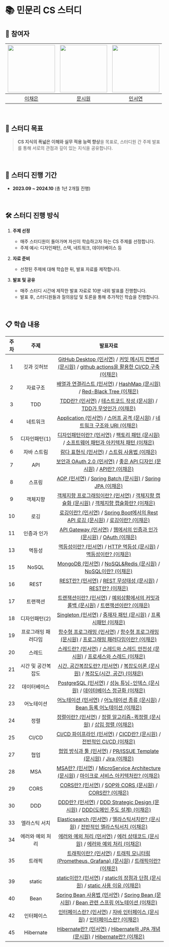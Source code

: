 # 📚 민문리 CS 스터디

## 👥 참여자
|<img width=150 src="https://avatars.githubusercontent.com/u/109871579?v=4" />|<img width=150 src="https://avatars.githubusercontent.com/u/105481797?v=4" />|<img width=150 src="https://avatars.githubusercontent.com/u/126096318?v=4" />|
|:----:|:----:|:----:|
| [이채은](https://github.com/ChaeAg) | [문시원](https://github.com/muncool39) | [민서연](https://github.com/gitseoyeon) |

<br>

## 🎯 스터디 목표
> **CS 지식의 폭넓은 이해와 실무 적용 능력 향상**을 목표로, 스터디원 간 주제 발표를 통해 서로의 관점과 깊이 있는 지식을 공유합니다.

<br>

## 📆 스터디 진행 기간
- **2023.09 ~ 2024.10** (총 1년 2개월 진행)

<br>

## 🛠️ 스터디 진행 방식
1. **주제 선정**
   - 매주 스터디원이 돌아가며 자신이 학습하고자 하는 CS 주제를 선정합니다.
   - 주제 예시: 디자인패턴, 스택, 네트워크, 데이터베이스 등

2. **자료 준비**
   - 선정된 주제에 대해 학습한 뒤, 발표 자료를 제작합니다.

3. **발표 및 공유**
   - 매주 스터디 시간에 제작한 발표 자료로 10분 내외 발표를 진행합니다.
   - 발표 후, 스터디원들과 질의응답 및 토론을 통해 추가적인 학습을 진행합니다.

<br>


## 📋 학습 내용
주차 | 주제 | 발표자료
:---: | :---: | :---:
1 | 깃과 깃허브 | [GitHub Desktop (민서연)](https://github.com/minmunlee/minmunlee-study/blob/main/2023/1%EC%A3%BC%EC%B0%A8_%EA%B9%83%EA%B3%BC%EA%B9%83%ED%97%88%EB%B8%8C/%EC%8A%A4%ED%84%B0%EB%94%94-%EB%B0%9C%ED%91%9C1.pdf) / [커밋 메시지 컨벤션 (문시원)](https://github.com/minmunlee/minmunlee-study/blob/main/2023/1%EC%A3%BC%EC%B0%A8_%EA%B9%83%EA%B3%BC%EA%B9%83%ED%97%88%EB%B8%8C/1%EC%A3%BC%EC%B0%A8_%EC%BB%A4%EB%B0%8B%EB%A9%94%EC%8B%9C%EC%A7%80%EC%BB%A8%EB%B2%A4%EC%85%98_byMun.pdf) / [github actions을 활용한 CI/CD 구축 (이채은)](https://github.com/minmunlee/minmunlee-study/blob/main/2023/1%EC%A3%BC%EC%B0%A8_%EA%B9%83%EA%B3%BC%EA%B9%83%ED%97%88%EB%B8%8C/1%EC%A3%BC%EC%B0%A8_%EB%B0%9C%ED%91%9C%EC%9E%90%EB%A3%8C.md)
2 | 자료구조 | [배열과 연결리스트 (민서연)](https://github.com/minmunlee/minmunlee-study/blob/main/2023/2%EC%A3%BC%EC%B0%A8_%EC%9E%90%EB%A3%8C%EA%B5%AC%EC%A1%B0/%EC%8A%A4%ED%84%B0%EB%94%94_2%EC%A3%BC%EC%B0%A8_%EC%9E%90%EB%A3%8C%EA%B5%AC%EC%A1%B0.pdf) / [HashMap (문시원)](https://github.com/minmunlee/minmunlee-study/blob/main/2023/2%EC%A3%BC%EC%B0%A8_%EC%9E%90%EB%A3%8C%EA%B5%AC%EC%A1%B0/2%EC%A3%BC%EC%B0%A8_%EC%9E%90%EB%A3%8C%EA%B5%AC%EC%A1%B0_%ED%95%B4%EC%8B%9C%EB%A7%B5_.pdf) / [Red-Black Tree (이채은)](https://github.com/minmunlee/minmunlee-study/blob/main/2023/2%EC%A3%BC%EC%B0%A8_%EC%9E%90%EB%A3%8C%EA%B5%AC%EC%A1%B0/2%EC%A3%BC%EC%B0%A8_%EB%B0%9C%ED%91%9C%EC%9E%90%EB%A3%8C_%EC%9D%B4%EC%B1%84%EC%9D%80.pdf)
3 | TDD | [TDD란? (민서연)](https://github.com/minmunlee/minmunlee-study/blob/main/2023/3%EC%A3%BC%EC%B0%A8_TDD/%EC%8A%A4%ED%84%B0%EB%94%94_3%EC%A3%BC%EC%B0%A8_TDD.pdf) / [테스트코드 작성 (문시원)](https://github.com/minmunlee/minmunlee-study/blob/main/2023/3%EC%A3%BC%EC%B0%A8_TDD/3%EC%A3%BC%EC%B0%A8_TDD_byMun.pdf) / [TDD가 무엇인가 (이채은)](https://github.com/minmunlee/minmunlee-study/blob/main/2023/3%EC%A3%BC%EC%B0%A8_TDD/3%EC%A3%BC%EC%B0%A8_%EB%B0%9C%ED%91%9C%EC%9E%90%EB%A3%8C_%EC%9D%B4%EC%B1%84%EC%9D%80.pdf)
4 | 네트워크 | [Application (민서연)](https://github.com/minmunlee/minmunlee-study/blob/main/2023/4%EC%A3%BC%EC%B0%A8_%EB%84%A4%ED%8A%B8%EC%9B%8C%ED%81%AC/%EC%8A%A4%ED%84%B0%EB%94%94_4%EC%A3%BC%EC%B0%A8_%EB%84%A4%ED%8A%B8%EC%9B%8C%ED%81%AC_%EB%AF%BC%EC%84%9C%EC%97%B0.pdf) / [스머프 공격 (문시원)](https://github.com/minmunlee/minmunlee-study/blob/main/2023/4%EC%A3%BC%EC%B0%A8_%EB%84%A4%ED%8A%B8%EC%9B%8C%ED%81%AC/4%EC%A3%BC%EC%B0%A8_%EB%84%A4%ED%8A%B8%EC%9B%8C%ED%81%AC.pdf) / [네트워크 구조와 URI (이채은)](https://github.com/minmunlee/minmunlee-study/blob/main/2023/4%EC%A3%BC%EC%B0%A8_%EB%84%A4%ED%8A%B8%EC%9B%8C%ED%81%AC/lee_4%EC%A3%BC%EC%B0%A8%EB%B0%9C%ED%91%9C%EC%9E%90%EB%A3%8C.pdf)
5 | 디자인패턴(1) | [디자인패턴이란? (민서연)](https://github.com/minmunlee/minmunlee-study/blob/main/2023/5%EC%A3%BC%EC%B0%A8_%EB%94%94%EC%9E%90%EC%9D%B8%20%ED%8C%A8%ED%84%B4/%EC%8A%A4%ED%84%B0%EB%94%94%205%EC%A3%BC%EC%B0%A8%20%EC%8A%A4%ED%84%B0%EB%94%94.pdf) / [팩토리 패턴 (문시원)](https://github.com/minmunlee/minmunlee-study/blob/main/2023/5%EC%A3%BC%EC%B0%A8_%EB%94%94%EC%9E%90%EC%9D%B8%20%ED%8C%A8%ED%84%B4/5%EC%A3%BC%EC%B0%A8_%EB%94%94%EC%9E%90%EC%9D%B8_%ED%8C%A8%ED%84%B4_by_mun.pdf) / [소프트웨어 패턴과 아키텍처 패턴 (이채은)](https://github.com/minmunlee/minmunlee-study/blob/main/2023/5%EC%A3%BC%EC%B0%A8_%EB%94%94%EC%9E%90%EC%9D%B8%20%ED%8C%A8%ED%84%B4/lee_5%EC%A3%BC%EC%B0%A8%EB%B0%9C%ED%91%9C%EC%9E%90%EB%A3%8C.pdf)
6 | 자바 스트림 | [람다 표현식 (민서연)](https://github.com/minmunlee/minmunlee-study/blob/main/2023/6%EC%A3%BC%EC%B0%A8_%EC%9E%90%EB%B0%94%20%EC%8A%A4%ED%8A%B8%EB%A6%BC/%EC%8A%A4%ED%84%B0%EB%94%94%206%EC%A3%BC%EC%B0%A8_%EC%8A%A4%ED%8A%B8%EB%A6%BC%20(1).pdf) / [스트림 사용법 (이채은)](https://github.com/minmunlee/minmunlee-study/blob/main/2023/6%EC%A3%BC%EC%B0%A8_%EC%9E%90%EB%B0%94%20%EC%8A%A4%ED%8A%B8%EB%A6%BC/lee_6%EC%A3%BC%EC%B0%A8_%EB%B0%9C%ED%91%9C%EC%9E%90%EB%A3%8C.pdf)
7 | API | [보안과 OAuth 2.0 (민서연)](https://github.com/minmunlee/minmunlee-study/blob/main/2023/7%EC%A3%BC%EC%B0%A8_API/%EC%8A%A4%ED%84%B0%EB%94%947%EC%A3%BC%EC%B0%A8_API.pdf) / [좋은 API 디자인 (문시원)](https://github.com/minmunlee/minmunlee-study/blob/main/2023/7%EC%A3%BC%EC%B0%A8_API/mun_7%EC%A3%BC%EC%B0%A8_API.pdf) / [API란? (이채은)](https://github.com/minmunlee/minmunlee-study/blob/main/2023/7%EC%A3%BC%EC%B0%A8_API/lee_7%EC%A3%BC%EC%B0%A8_%EB%B0%9C%ED%91%9C%EC%9E%90%EB%A3%8C.pdf)
8 | 스프링 | [AOP (민서연)](https://github.com/minmunlee/minmunlee-study/blob/main/2023/8%EC%A3%BC%EC%B0%A8_%EC%8A%A4%ED%94%84%EB%A7%81/%EC%8A%A4%ED%84%B0%EB%94%94%208%EC%A3%BC%EC%B0%A8_spring.pdf) / [Spring Batch (문시원)](https://github.com/minmunlee/minmunlee-study/blob/main/2023/8%EC%A3%BC%EC%B0%A8_%EC%8A%A4%ED%94%84%EB%A7%81/8%EC%A3%BC%EC%B0%A8_Spring.pdf) / [Spring JPA (이채은)](https://github.com/minmunlee/minmunlee-study/blob/main/2023/8%EC%A3%BC%EC%B0%A8_%EC%8A%A4%ED%94%84%EB%A7%81/lee_8%EC%A3%BC%EC%B0%A8_%EB%B0%9C%ED%91%9C%EC%9E%90%EB%A3%8C.pdf)
9 | 객체지향 | [객체지향 프로그래밍이란? (민서연)](https://github.com/minmunlee/minmunlee-study/blob/main/2023/9%EC%A3%BC%EC%B0%A8_%EA%B0%9D%EC%B2%B4%EC%A7%80%ED%96%A5/%EB%AF%BC%EC%84%9C%EC%97%B0_%EC%8A%A4%ED%84%B0%EB%94%94%209%EC%A3%BC%EC%B0%A8_%EA%B0%9D%EC%B2%B4%EC%A7%80%ED%96%A5.pdf) / [객체지향 캡슐화 (문시원)](https://github.com/minmunlee/minmunlee-study/blob/main/2023/9%EC%A3%BC%EC%B0%A8_%EA%B0%9D%EC%B2%B4%EC%A7%80%ED%96%A5/mun_9%EC%A3%BC%EC%B0%A8_%EA%B0%9D%EC%B2%B4%EC%A7%80%ED%96%A5_%EC%BA%A1%EC%8A%90%ED%99%94.pdf) / [객체지향 캡슐화란? (이채은)](https://github.com/minmunlee/minmunlee-study/blob/main/2023/9%EC%A3%BC%EC%B0%A8_%EA%B0%9D%EC%B2%B4%EC%A7%80%ED%96%A5/lee_9%EC%A3%BC%EC%B0%A8_%EB%B0%9C%ED%91%9C%EC%9E%90%EB%A3%8C.pdf)
10 | 로깅 | [로깅이란? (민서연)](https://github.com/minmunlee/minmunlee-study/blob/main/2023/10%EC%A3%BC%EC%B0%A8_%EB%A1%9C%EA%B9%85/%EC%8A%A4%ED%84%B0%EB%94%9410%EC%A3%BC%EC%B0%A8_%EB%A1%9C%EA%B9%85.pdf) / [Spring Boot에서의 Rest API 로깅 (문시원)](https://github.com/minmunlee/minmunlee-study/blob/main/2023/10%EC%A3%BC%EC%B0%A8_%EB%A1%9C%EA%B9%85/10%EC%A3%BC%EC%B0%A8_%EB%A1%9C%EA%B9%85%20(2).pdf) / [로깅이란? (이채은)](https://github.com/minmunlee/minmunlee-study/blob/main/2023/10%EC%A3%BC%EC%B0%A8_%EB%A1%9C%EA%B9%85/lee_10%EC%A3%BC%EC%B0%A8_%EB%B0%9C%ED%91%9C%EC%9E%90%EB%A3%8C.pdf)
11 | 인증과 인가 | [API Gateway (민서연)](https://github.com/minmunlee/minmunlee-study/blob/main/2023/11%EC%A3%BC%EC%B0%A8_%EC%9D%B8%EC%A6%9D%EA%B3%BC%20%EC%9D%B8%EA%B0%80/%EC%8A%A4%ED%84%B0%EB%94%9411%EC%A3%BC%EC%B0%A8_API-Gateway.pdf) / [웹에서의 인증과 인가 (문시원)](https://github.com/minmunlee/minmunlee-study/blob/main/2023/11%EC%A3%BC%EC%B0%A8_%EC%9D%B8%EC%A6%9D%EA%B3%BC%20%EC%9D%B8%EA%B0%80/11%EC%A3%BC%EC%B0%A8_%EC%9D%B8%EC%A6%9D_%EC%9D%B8%EA%B0%80_%EC%9B%B9_mun.pdf) / [OAuth (이채은)](https://github.com/minmunlee/minmunlee-study/blob/main/2023/11%EC%A3%BC%EC%B0%A8_%EC%9D%B8%EC%A6%9D%EA%B3%BC%20%EC%9D%B8%EA%B0%80/lee_11%EC%A3%BC%EC%B0%A8_%EB%B0%9C%ED%91%9C%EC%9E%90%EB%A3%8C.pdf)
13 | 멱등성 | [멱등성이란? (민서연)](https://github.com/minmunlee/minmunlee-study/blob/main/2024%20%EC%83%81%EB%B0%98%EA%B8%B0/13%EC%A3%BC%EC%B0%A8_%EB%A9%B1%EB%93%B1%EC%84%B1/%EC%8A%A4%ED%84%B0%EB%94%9413%EC%A3%BC%EC%B0%A8_%EB%A9%B1%EB%93%B1%EC%84%B1.pdf) / [HTTP 멱등성 (문시원)](https://github.com/minmunlee/minmunlee-study/blob/main/2024%20%EC%83%81%EB%B0%98%EA%B8%B0/13%EC%A3%BC%EC%B0%A8_%EB%A9%B1%EB%93%B1%EC%84%B1/13%EC%A3%BC%EC%B0%A8_%EB%A9%B1%EB%93%B1%EC%84%B1.pdf) / [멱등성이란? (이채은)](https://github.com/minmunlee/minmunlee-study/blob/main/2024%20%EC%83%81%EB%B0%98%EA%B8%B0/13%EC%A3%BC%EC%B0%A8_%EB%A9%B1%EB%93%B1%EC%84%B1/lee_13%EC%A3%BC%EC%B0%A8_%EB%B0%9C%ED%91%9C%EC%9E%90%EB%A3%8C.pdf)
15 | NoSQL | [MongoDB (민서연)](https://github.com/minmunlee/minmunlee-study/blob/main/2024%20%EC%83%81%EB%B0%98%EA%B8%B0/15%EC%A3%BC%EC%B0%A8_NoSQL/%EC%8A%A4%ED%84%B0%EB%94%9415%EC%A3%BC%EC%B0%A8_nosql.pdf) / [NoSQL&Redis (문시원)](https://github.com/minmunlee/minmunlee-study/blob/main/2024%20%EC%83%81%EB%B0%98%EA%B8%B0/15%EC%A3%BC%EC%B0%A8_NoSQL/MUN_NoSQL_Redis.pdf) / [NoSQL이란? (이채은)](https://github.com/minmunlee/minmunlee-study/blob/main/2024%20%EC%83%81%EB%B0%98%EA%B8%B0/15%EC%A3%BC%EC%B0%A8_NoSQL/lee_15%EC%A3%BC%EC%B0%A8_%EB%B0%9C%ED%91%9C%EC%9E%90%EB%A3%8C.pdf)
16 | REST | [REST란? (민서연)](https://github.com/minmunlee/minmunlee-study/blob/main/2024%20%EC%83%81%EB%B0%98%EA%B8%B0/16%EC%A3%BC%EC%B0%A8_REST/%EC%8A%A4%ED%84%B0%EB%94%9416%EC%A3%BC%EC%B0%A8_REST.pdf) / [REST 무상태성 (문시원)](https://github.com/minmunlee/minmunlee-study/blob/main/2024%20%EC%83%81%EB%B0%98%EA%B8%B0/16%EC%A3%BC%EC%B0%A8_REST/MUN_16%EC%A3%BC%EC%B0%A8_REST_%EB%AC%B4%EC%83%81%ED%83%9C%EC%84%B1.pdf) / [REST란? (이채은)](https://github.com/minmunlee/minmunlee-study/blob/main/2024%20%EC%83%81%EB%B0%98%EA%B8%B0/16%EC%A3%BC%EC%B0%A8_REST/lee_16%EC%A3%BC%EC%B0%A8_%EB%B0%9C%ED%91%9C%EC%9E%90%EB%A3%8C.pdf)
17 | 트랜잭션 | [트랜잭션이란? (민서연)](https://github.com/minmunlee/minmunlee-study/blob/main/2024%20%EC%83%81%EB%B0%98%EA%B8%B0/17%EC%A3%BC%EC%B0%A8_%ED%8A%B8%EB%9E%9C%EC%9E%AD%EC%85%98/%EC%8A%A4%ED%84%B0%EB%94%9417%EC%A3%BC%EC%B0%A8_%ED%8A%B8%EB%9E%9C%EC%9E%AD%EC%85%98.pdf) / [예외상황에서의 커밋과 롤백 (문시원)](https://github.com/minmunlee/minmunlee-study/blob/main/2024%20%EC%83%81%EB%B0%98%EA%B8%B0/17%EC%A3%BC%EC%B0%A8_%ED%8A%B8%EB%9E%9C%EC%9E%AD%EC%85%98/mun_17%EC%A3%BC%EC%B0%A8_%EB%B0%9C%ED%91%9C%EC%9E%90%EB%A3%8C_%ED%8A%B8%EB%9E%9C%EC%9E%AD%EC%85%98.pdf) / [트랜잭션이란? (이채은)](https://github.com/minmunlee/minmunlee-study/blob/main/2024%20%EC%83%81%EB%B0%98%EA%B8%B0/17%EC%A3%BC%EC%B0%A8_%ED%8A%B8%EB%9E%9C%EC%9E%AD%EC%85%98/lee_17%EC%A3%BC%EC%B0%A8_%EB%B0%9C%ED%91%9C%EC%9E%90%EB%A3%8C.pdf)
18 | 디자인패턴(2) | [Singleton (민서연)](https://github.com/minmunlee/minmunlee-study/blob/main/2024%20%EC%83%81%EB%B0%98%EA%B8%B0/18%EC%A3%BC%EC%B0%A8_%EB%94%94%EC%9E%90%EC%9D%B8%20%ED%8C%A8%ED%84%B4/%EC%8A%A4%ED%84%B0%EB%94%9418%EC%A3%BC%EC%B0%A8_%EB%94%94%EC%9E%90%EC%9D%B8%ED%8C%A8%ED%84%B42.pdf) / [중재자 패턴 (문시원)](https://github.com/minmunlee/minmunlee-study/blob/main/2024%20%EC%83%81%EB%B0%98%EA%B8%B0/18%EC%A3%BC%EC%B0%A8_%EB%94%94%EC%9E%90%EC%9D%B8%20%ED%8C%A8%ED%84%B4/18%EC%A3%BC%EC%B0%A8_%EB%94%94%EC%9E%90%EC%9D%B8-%ED%8C%A8%ED%84%B4_byMun.pdf) / [프록시패턴 (이채은)](https://github.com/minmunlee/minmunlee-study/blob/main/2024%20%EC%83%81%EB%B0%98%EA%B8%B0/18%EC%A3%BC%EC%B0%A8_%EB%94%94%EC%9E%90%EC%9D%B8%20%ED%8C%A8%ED%84%B4/lee_18%EC%A3%BC%EC%B0%A8_%EB%B0%9C%ED%91%9C%EC%9E%90%EB%A3%8C.pdf)
19 | 프로그래밍 패러다임 | [함수형 프로그래밍 (민서연)](https://github.com/minmunlee/minmunlee-study/blob/main/2024%20%EC%83%81%EB%B0%98%EA%B8%B0/19%EC%A3%BC%EC%B0%A8_%ED%94%84%EB%A1%9C%EA%B7%B8%EB%9E%98%EB%B0%8D%20%ED%8C%A8%EB%9F%AC%EB%8B%A4%EC%9E%84/%EC%8A%A4%ED%84%B0%EB%94%9419%EC%A3%BC%EC%B0%A8_%ED%94%84%EB%A1%9C%EA%B7%B8%EB%9E%98%EB%B0%8D%20%ED%8C%A8%EB%9F%AC%EB%8B%A4%EC%9E%84.pdf) / [함수형 프로그래밍 (문시원)](https://github.com/minmunlee/minmunlee-study/blob/main/2024%20%EC%83%81%EB%B0%98%EA%B8%B0/19%EC%A3%BC%EC%B0%A8_%ED%94%84%EB%A1%9C%EA%B7%B8%EB%9E%98%EB%B0%8D%20%ED%8C%A8%EB%9F%AC%EB%8B%A4%EC%9E%84/mun_19%EC%A3%BC%EC%B0%A8_%EB%B0%9C%ED%91%9C%EC%9E%90%EB%A3%8C.pdf) / [프로그래밍 패러다임이란? (이채은)](https://github.com/minmunlee/minmunlee-study/blob/main/2024%20%EC%83%81%EB%B0%98%EA%B8%B0/19%EC%A3%BC%EC%B0%A8_%ED%94%84%EB%A1%9C%EA%B7%B8%EB%9E%98%EB%B0%8D%20%ED%8C%A8%EB%9F%AC%EB%8B%A4%EC%9E%84/lee_19%EC%A3%BC%EC%B0%A8_%EB%B0%9C%ED%91%9C%EC%9E%90%EB%A3%8C.pdf)
20 | 스레드 | [스레드란? (민서연)](https://github.com/minmunlee/minmunlee-study/blob/main/2024%20%EC%83%81%EB%B0%98%EA%B8%B0/20%EC%A3%BC%EC%B0%A8_%EC%8A%A4%EB%A0%88%EB%93%9C/%EC%8A%A4%ED%84%B0%EB%94%94%2020%EC%A3%BC%EC%B0%A8_%EC%8A%A4%EB%A0%88%EB%93%9C.pdf) / [스레드와 스레드 안전성 (문시원)](https://github.com/minmunlee/minmunlee-study/blob/main/2024%20%EC%83%81%EB%B0%98%EA%B8%B0/20%EC%A3%BC%EC%B0%A8_%EC%8A%A4%EB%A0%88%EB%93%9C/mun_20%EC%A3%BC%EC%B0%A8_%EB%B0%9C%ED%91%9C%EC%9E%90%EB%A3%8C.pdf) / [프로세스와 스레드 (이채은)](https://github.com/minmunlee/minmunlee-study/blob/main/2024%20%EC%83%81%EB%B0%98%EA%B8%B0/20%EC%A3%BC%EC%B0%A8_%EC%8A%A4%EB%A0%88%EB%93%9C/lee_20%EC%A3%BC%EC%B0%A8_%EB%B0%9C%ED%91%9C%EC%9E%90%EB%A3%8C.pdf)
21 | 시간 및 공간복잡도 | [시간, 공간복잡도란? (민서연)](https://github.com/minmunlee/minmunlee-study/blob/main/2024%20%EC%83%81%EB%B0%98%EA%B8%B0/21%EC%A3%BC%EC%B0%A8_%EC%8B%9C%EA%B0%84%20%EB%B0%8F%20%EA%B3%B5%EA%B0%84%20%EB%B3%B5%EC%9E%A1%EB%8F%84/%EC%8A%A4%ED%84%B0%EB%94%9421%EC%A3%BC%EC%B0%A8_%EB%B3%B5%EC%9E%A1%EB%8F%84.pdf) / [복잡도이론 (문시원)](https://github.com/minmunlee/minmunlee-study/blob/main/2024%20%EC%83%81%EB%B0%98%EA%B8%B0/21%EC%A3%BC%EC%B0%A8_%EC%8B%9C%EA%B0%84%20%EB%B0%8F%20%EA%B3%B5%EA%B0%84%20%EB%B3%B5%EC%9E%A1%EB%8F%84/mun_21%EC%A3%BC%EC%B0%A8%20%EB%B0%9C%ED%91%9C%EC%9E%90%EB%A3%8C.md) / [복잡도(시간, 공간) (이채은)](https://github.com/minmunlee/minmunlee-study/blob/main/2024%20%EC%83%81%EB%B0%98%EA%B8%B0/21%EC%A3%BC%EC%B0%A8_%EC%8B%9C%EA%B0%84%20%EB%B0%8F%20%EA%B3%B5%EA%B0%84%20%EB%B3%B5%EC%9E%A1%EB%8F%84/lee_21%EC%A3%BC%EC%B0%A8_%EB%B0%9C%ED%91%9C%EC%9E%90%EB%A3%8C.pdf)
22 | 데이터베이스 | [PostgreSQL (민서연)](https://github.com/minmunlee/minmunlee-study/blob/main/2024%20%EC%83%81%EB%B0%98%EA%B8%B0/22%EC%A3%BC%EC%B0%A8_%EB%8D%B0%EC%9D%B4%ED%84%B0%EB%B2%A0%EC%9D%B4%EC%8A%A4/%EC%8A%A4%ED%84%B0%EB%94%9422%EC%A3%BC%EC%B0%A8_DB.pdf) / [성능 튜닝-인덱스 (문시원)](https://github.com/minmunlee/minmunlee-study/blob/main/2024%20%EC%83%81%EB%B0%98%EA%B8%B0/22%EC%A3%BC%EC%B0%A8_%EB%8D%B0%EC%9D%B4%ED%84%B0%EB%B2%A0%EC%9D%B4%EC%8A%A4/mun_22%EC%A3%BC%EC%B0%A8_%EB%8D%B0%EC%9D%B4%ED%84%B0%EB%B2%A0%EC%9D%B4%EC%8A%A4.pdf) / [데이터베이스 정규화 (이채은)](https://github.com/minmunlee/minmunlee-study/blob/main/2024%20%EC%83%81%EB%B0%98%EA%B8%B0/22%EC%A3%BC%EC%B0%A8_%EB%8D%B0%EC%9D%B4%ED%84%B0%EB%B2%A0%EC%9D%B4%EC%8A%A4/lee_22%EC%A3%BC%EC%B0%A8_%EB%B0%9C%ED%91%9C%EC%9E%90%EB%A3%8C.pdf)
23 | 어노테이션 | [어노테이션 (민서연)](https://github.com/minmunlee/minmunlee-study/blob/main/2024%20%EC%83%81%EB%B0%98%EA%B8%B0/23%EC%A3%BC%EC%B0%A8_%EC%96%B4%EB%85%B8%ED%85%8C%EC%9D%B4%EC%85%98/%EC%8A%A4%ED%84%B0%EB%94%9423%EC%A3%BC%EC%B0%A8_%EC%96%B4%EB%85%B8%ED%85%8C%EC%9D%B4%EC%85%98.pdf) / [어노테이션 종류 (문시원)](https://github.com/minmunlee/minmunlee-study/blob/main/2024%20%EC%83%81%EB%B0%98%EA%B8%B0/23%EC%A3%BC%EC%B0%A8_%EC%96%B4%EB%85%B8%ED%85%8C%EC%9D%B4%EC%85%98/mun_23%EC%A3%BC%EC%B0%A8_%EC%96%B4%EB%85%B8%ED%85%8C%EC%9D%B4%EC%85%98.pdf) / [Bean 등록 어노테이션 (이채은)](https://github.com/minmunlee/minmunlee-study/blob/main/2024%20%EC%83%81%EB%B0%98%EA%B8%B0/23%EC%A3%BC%EC%B0%A8_%EC%96%B4%EB%85%B8%ED%85%8C%EC%9D%B4%EC%85%98/lee_23%EC%A3%BC%EC%B0%A8_%EB%B0%9C%ED%91%9C%EC%9E%90%EB%A3%8C.pdf)
24 | 정렬 | [정렬이란? (민서연)](https://github.com/minmunlee/minmunlee-study/blob/main/2024%20%EC%83%81%EB%B0%98%EA%B8%B0/24%EC%A3%BC%EC%B0%A8_%EC%A0%95%EB%A0%AC%20%EC%95%8C%EA%B3%A0%EB%A6%AC%EC%A6%98/%EC%8A%A4%ED%84%B0%EB%94%9424%EC%A3%BC%EC%B0%A8_%EC%A0%95%EB%A0%AC.pdf) / [정렬 알고리즘-퀵정렬 (문시원)](https://github.com/minmunlee/minmunlee-study/blob/main/2024%20%EC%83%81%EB%B0%98%EA%B8%B0/24%EC%A3%BC%EC%B0%A8_%EC%A0%95%EB%A0%AC%20%EC%95%8C%EA%B3%A0%EB%A6%AC%EC%A6%98/mun_24%EC%A3%BC%EC%B0%A8_%EC%A0%95%EB%A0%AC-%EC%95%8C%EA%B3%A0%EB%A6%AC%EC%A6%98.pdf) / [삽입 정렬 (이채은)](https://github.com/minmunlee/minmunlee-study/blob/main/2024%20%EC%83%81%EB%B0%98%EA%B8%B0/24%EC%A3%BC%EC%B0%A8_%EC%A0%95%EB%A0%AC%20%EC%95%8C%EA%B3%A0%EB%A6%AC%EC%A6%98/lee_24%EC%A3%BC%EC%B0%A8_%EB%B0%9C%ED%91%9C%EC%9E%90%EB%A3%8C.pdf)
25 | CI/CD | [CI/CD 파이프라인 (민서연)](https://github.com/minmunlee/minmunlee-study/blob/main/2024%20%EC%83%81%EB%B0%98%EA%B8%B0/25%EC%A3%BC%EC%B0%A8_CICD/%EC%8A%A4%ED%84%B0%EB%94%9425%EC%A3%BC%EC%B0%A8_CI_CD.pdf) / [CICD란? (문시원)](https://github.com/minmunlee/minmunlee-study/blob/main/2024%20%EC%83%81%EB%B0%98%EA%B8%B0/25%EC%A3%BC%EC%B0%A8_CICD/lee_25%EC%A3%BC%EC%B0%A8_%EB%B0%9C%ED%91%9C%EC%9E%90%EB%A3%8C.pdf) / [전반적인 CI/CD (이채은)](https://github.com/minmunlee/minmunlee-study/blob/main/2024%20%EC%83%81%EB%B0%98%EA%B8%B0/25%EC%A3%BC%EC%B0%A8_CICD/mun_25%EC%A3%BC%EC%B0%A8.pdf)
27 | 협업 | [협업 방식과 툴 (민서연)](https://github.com/minmunlee/minmunlee-study/blob/main/2024%20%EC%83%81%EB%B0%98%EA%B8%B0/27%EC%A3%BC%EC%B0%A8_%ED%98%91%EC%97%85/%EC%8A%A4%ED%84%B0%EB%94%9427%EC%A3%BC%EC%B0%A8_%ED%98%91%EC%97%85.pdf) / [PR/ISSUE Template (문시원)](https://github.com/minmunlee/minmunlee-study/blob/main/2024%20%EC%83%81%EB%B0%98%EA%B8%B0/27%EC%A3%BC%EC%B0%A8_%ED%98%91%EC%97%85/mun_27%EC%A3%BC%EC%B0%A8_%EB%B0%9C%ED%91%9C%EC%9E%90%EB%A3%8C.pdf) / [Jira (이채은)](https://github.com/minmunlee/minmunlee-study/blob/main/2024%20%EC%83%81%EB%B0%98%EA%B8%B0/27%EC%A3%BC%EC%B0%A8_%ED%98%91%EC%97%85/lee_27%EC%A3%BC%EC%B0%A8_%EB%B0%9C%ED%91%9C%EC%9E%90%EB%A3%8C.pdf)
28 | MSA | [MSA란? (민서연)](https://github.com/minmunlee/minmunlee-study/blob/main/2024%20%EC%83%81%EB%B0%98%EA%B8%B0/28%EC%A3%BC%EC%B0%A8_MSA/%EC%8A%A4%ED%84%B0%EB%94%9428%EC%A3%BC%EC%B0%A8_MSA.pdf) / [MicroService Architecture (문시원)](https://github.com/minmunlee/minmunlee-study/blob/main/2024%20%EC%83%81%EB%B0%98%EA%B8%B0/28%EC%A3%BC%EC%B0%A8_MSA/mun_28%EC%A3%BC%EC%B0%A8_MSA.pdf) / [마이크로 서비스 아키텍처란? (이채은)](https://github.com/minmunlee/minmunlee-study/blob/main/2024%20%EC%83%81%EB%B0%98%EA%B8%B0/28%EC%A3%BC%EC%B0%A8_MSA/lee_28%EC%A3%BC%EC%B0%A8_%EB%B0%9C%ED%91%9C%EC%9E%90%EB%A3%8C.pdf)
29 | CORS | [CORS란? (민서연)](https://github.com/minmunlee/minmunlee-study/blob/main/2024%20%EC%83%81%EB%B0%98%EA%B8%B0/29%EC%A3%BC%EC%B0%A8_CORS/%EC%8A%A4%ED%84%B0%EB%94%9429%EC%A3%BC%EC%B0%A8_CORS.pdf) / [SOP와 CORS (문시원)](https://github.com/minmunlee/minmunlee-study/blob/main/2024%20%EC%83%81%EB%B0%98%EA%B8%B0/29%EC%A3%BC%EC%B0%A8_CORS/mun_29%EC%A3%BC%EC%B0%A8_%EB%B0%9C%ED%91%9C%EC%9E%90%EB%A3%8C.pdf) / [CORS란? (이채은)](https://github.com/minmunlee/minmunlee-study/blob/main/2024%20%EC%83%81%EB%B0%98%EA%B8%B0/29%EC%A3%BC%EC%B0%A8_CORS/lee_29%EC%A3%BC%EC%B0%A8_%EB%B0%9C%ED%91%9C%EC%9E%90%EB%A3%8C.pdf)
30 | DDD | [DDD란? (민서연)](https://github.com/minmunlee/minmunlee-study/blob/main/2024%20%EC%83%81%EB%B0%98%EA%B8%B0/30%EC%A3%BC%EC%B0%A8_DDD/%EC%8A%A4%ED%84%B0%EB%94%9430%EC%A3%BC%EC%B0%A8_DDD.pdf) / [DDD Strategic Design (문시원)](https://github.com/minmunlee/minmunlee-study/blob/main/2024%20%EC%83%81%EB%B0%98%EA%B8%B0/30%EC%A3%BC%EC%B0%A8_DDD/mun_30%EC%A3%BC%EC%B0%A8_%EB%B0%9C%ED%91%9C%EC%9E%90%EB%A3%8C.pdf) / [DDD(도메인 주도 설계) (이채은)](https://github.com/minmunlee/minmunlee-study/blob/main/2024%20%EC%83%81%EB%B0%98%EA%B8%B0/30%EC%A3%BC%EC%B0%A8_DDD/lee_30%EC%A3%BC%EC%B0%A8_%EB%B0%9C%ED%91%9C%EC%9E%90%EB%A3%8C.pdf)
33 | 엘라스틱 서치 | [Elasticsearch (민서연)](https://github.com/minmunlee/minmunlee-study/blob/main/33%EC%A3%BC%EC%B0%A8_%EC%97%98%EB%9D%BC%EC%8A%A4%ED%8B%B1%20%EC%84%9C%EC%B9%98/min_33%EC%A3%BC%EC%B0%A8_%EB%B0%9C%ED%91%9C%EC%9E%90%EB%A3%8C.pdf) / [엘라스틱서치란? (문시원)](https://github.com/minmunlee/minmunlee-study/blob/main/33%EC%A3%BC%EC%B0%A8_%EC%97%98%EB%9D%BC%EC%8A%A4%ED%8B%B1%20%EC%84%9C%EC%B9%98/mun_33%EC%A3%BC%EC%B0%A8_%EB%B0%9C%ED%91%9C%EC%9E%90%EB%A3%8C.pdf) / [전반적인 엘라스틱서치 (이채은)](https://github.com/minmunlee/minmunlee-study/blob/main/33%EC%A3%BC%EC%B0%A8_%EC%97%98%EB%9D%BC%EC%8A%A4%ED%8B%B1%20%EC%84%9C%EC%B9%98/lee_33%EC%A3%BC%EC%B0%A8_%EB%B0%9C%ED%91%9C%EC%9E%90%EB%A3%8C.pdf)
34 | 에러와 예외 처리 | [에러와 예외 처리 (민서연)](https://github.com/minmunlee/minmunlee-study/blob/main/34%EC%A3%BC%EC%B0%A8_%EC%97%90%EB%9F%AC%EC%99%80%20%EC%98%88%EC%99%B8%20%EC%B2%98%EB%A6%AC/min_34%EC%A3%BC%EC%B0%A8_%EB%B0%9C%ED%91%9C%EC%9E%90%EB%A3%8C.pdf) / [에러 상태코드 (문시원)](https://github.com/minmunlee/minmunlee-study/blob/main/34%EC%A3%BC%EC%B0%A8_%EC%97%90%EB%9F%AC%EC%99%80%20%EC%98%88%EC%99%B8%20%EC%B2%98%EB%A6%AC/mun_34%EC%A3%BC%EC%B0%A8_%EB%B0%9C%ED%91%9C%EC%9E%90%EB%A3%8C.pdf) / [에러와 예외 처리 (이채은)](https://github.com/minmunlee/minmunlee-study/blob/main/34%EC%A3%BC%EC%B0%A8_%EC%97%90%EB%9F%AC%EC%99%80%20%EC%98%88%EC%99%B8%20%EC%B2%98%EB%A6%AC/lee_34%EC%A3%BC%EC%B0%A8_%EB%B0%9C%ED%91%9C%EC%9E%90%EB%A3%8C.pdf)
35 | 트래픽 | [트래픽이란? (민서연)](https://github.com/minmunlee/minmunlee-study/blob/main/35%EC%A3%BC%EC%B0%A8_%ED%8A%B8%EB%9E%98%ED%94%BD/min_35%EC%A3%BC%EC%B0%A8_%EB%B0%9C%ED%91%9C%EC%9E%90%EB%A3%8C.pdf) / [트래픽 모니터링(Prometheus, Grafana) (문시원)](https://github.com/minmunlee/minmunlee-study/blob/main/35%EC%A3%BC%EC%B0%A8_%ED%8A%B8%EB%9E%98%ED%94%BD/mun_35%EC%A3%BC%EC%B0%A8_%EB%B0%9C%ED%91%9C%EC%9E%90%EB%A3%8C.pdf) / [트래픽이란? (이채은)](https://github.com/minmunlee/minmunlee-study/blob/main/35%EC%A3%BC%EC%B0%A8_%ED%8A%B8%EB%9E%98%ED%94%BD/lee_35%EC%A3%BC%EC%B0%A8_%EB%B0%9C%ED%91%9C%EC%9E%90%EB%A3%8C.pdf)
39 | static | [static이란? (민서연)](https://github.com/minmunlee/minmunlee-study/blob/main/39%EC%A3%BC%EC%B0%A8_static/min_39%EC%A3%BC%EC%B0%A8_%EB%B0%9C%ED%91%9C%EC%9E%90%EB%A3%8C.pdf) / [static의 장점과 단점 (문시원)](https://github.com/minmunlee/minmunlee-study/blob/main/39%EC%A3%BC%EC%B0%A8_static/mun_39%EC%A3%BC%EC%B0%A8_%EB%B0%9C%ED%91%9C%EC%9E%90%EB%A3%8C.pdf) / [static 사용 이유 (이채은)](https://github.com/minmunlee/minmunlee-study/blob/main/39%EC%A3%BC%EC%B0%A8_static/lee_39%EC%A3%BC%EC%B0%A8_%EB%B0%9C%ED%91%9C%EC%9E%90%EB%A3%8C.pdf)
40 | Bean | [Spring Bean 사용법 (민서연)](https://github.com/minmunlee/minmunlee-study/blob/main/40%EC%A3%BC%EC%B0%A8_Bean/min_40%EC%A3%BC%EC%B0%A8_%EB%B0%9C%ED%91%9C%EC%9E%90%EB%A3%8C.pdf) / [Spring Bean (문시원)](https://github.com/minmunlee/minmunlee-study/blob/main/40%EC%A3%BC%EC%B0%A8_Bean/mun_40%EC%A3%BC%EC%B0%A8_%EB%B0%9C%ED%91%9C%EC%9E%90%EB%A3%8C.pdf) / [Bean 관련 스프링 어노테이션 (이채은)](https://github.com/minmunlee/minmunlee-study/blob/main/40%EC%A3%BC%EC%B0%A8_Bean/lee_40%EC%A3%BC%EC%B0%A8_%EB%B0%9C%ED%91%9C%EC%9E%90%EB%A3%8C.pdf)
42 | 인터페이스 | [인터페이스란? (민서연)](https://github.com/minmunlee/minmunlee-study/blob/main/42%EC%A3%BC%EC%B0%A8_%EC%9D%B8%ED%84%B0%ED%8E%98%EC%9D%B4%EC%8A%A4/min_42%EC%A3%BC%EC%B0%A8_%EB%B0%9C%ED%91%9C%EC%9E%90%EB%A3%8C.pdf) / [자바 인터페이스 (문시원)](https://github.com/minmunlee/minmunlee-study/blob/main/42%EC%A3%BC%EC%B0%A8_%EC%9D%B8%ED%84%B0%ED%8E%98%EC%9D%B4%EC%8A%A4/mun_42%EC%A3%BC%EC%B0%A8_%EB%B0%9C%ED%91%9C%EC%9E%90%EB%A3%8C.pdf) / [인터페이스란? (이채은)](https://github.com/minmunlee/minmunlee-study/blob/main/42%EC%A3%BC%EC%B0%A8_%EC%9D%B8%ED%84%B0%ED%8E%98%EC%9D%B4%EC%8A%A4/lee_42%EC%A3%BC%EC%B0%A8_%EB%B0%9C%ED%91%9C%EC%9E%90%EB%A3%8C.pdf)
45 | Hibernate | [Hibernate란? (민서연)](https://github.com/minmunlee/minmunlee-study/blob/main/45%EC%A3%BC%EC%B0%A8_Hibernate/min_45%EC%A3%BC%EC%B0%A8_%EB%B0%9C%ED%91%9C%EC%9E%90%EB%A3%8C.pdf) / [Hibernate와 JPA 개념 (문시원)](https://github.com/minmunlee/minmunlee-study/blob/main/45%EC%A3%BC%EC%B0%A8_Hibernate/mun_45%EC%A3%BC%EC%B0%A8_%EB%B0%9C%ED%91%9C%EC%9E%90%EB%A3%8C.pdf) / [Hibernate란? (이채은)](https://github.com/minmunlee/minmunlee-study/blob/main/45%EC%A3%BC%EC%B0%A8_Hibernate/lee_45%EC%A3%BC%EC%B0%A8_%EB%B0%9C%ED%91%9C%EC%9E%90%EB%A3%8C.pdf)
